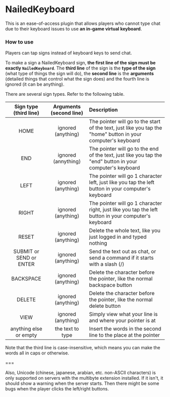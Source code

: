 NailedKeyboard
===
This is an ease-of-access plugin that allows players who cannot type chat due to their keyboard issues to use **an in-game virtual keyboard**.

### How to use
Players can tap signs instead of keyboard keys to send chat.

To make a sign a NailedKeyboard sign, **the first line of the sign must be exactly `NailedKeyboard`**. The **third line** of the sign is the **type of the sign** (what type of things the sign will do), the **second line** is the **arguments** (detailed things that control what the sign does) and the fourth line is ignored (it can be anything).

There are several sign types. Refer to the following table.

| Sign type (third line) | Arguments (second line) | Description |
| :--: | :--: | :--- |
| HOME | ignored (anything) | The pointer will go to the start of the text, just like you tap the "home" button in your computer's keyboard |
| END | ignored (annything) | The pointer will go to the end of the text, just like you tap the "end" button in your computer's keyboard |
| LEFT | ignored (anything) | The pointer will go 1 character left, just like you tap the left button in your computer's keyboard |
| RIGHT | ignored (anything) | The pointer will go 1 character right, just like you tap the left button in your computer's keyboard |
| RESET | ignored (anything) | Delete the whole text, like you just logged in and typed nothing |
| SUBMIT or SEND or ENTER | ignored (anything) | Send the text out as chat, or send a command if it starts with a slash (/) |
| BACKSPACE | ignored (anything) | Delete the character before the pointer, like the normal backspace button |
| DELETE | ignored (anything) | Delete the character before the pointer, like the normal delete button |
| VIEW | ignored (anything) | Simply view what your line is and where your pointer is at |
| anything else or empty | the text to type | Insert the words in the second line to the place at the pointer

Note that the third line is case-insensitive, which means you can make the words all in caps or otherwise.

===

Also, Unicode (chinese, japanese, arabian, etc. non-ASCII characters) is only supported on servers with the multibyte extension installed. If it isn't, it should show a warning when the server starts. Then there might be some bugs when the player clicks the left/right buttons.

